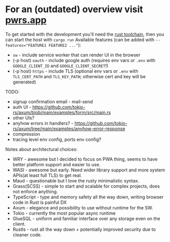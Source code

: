# For an (outdated) overview visit [pwrs.app](https://pwrs.app/)

To get started with the development you'll need the [rust toolchain](https://rustup.rs/), then you can start the host with `cargo run`
Available features (can be added with `--features="FEATURE1 FEATURE2 ..."`):
* `sw` - include service worker that can render UI in the browser 
* (-p host) `oauth` - include google auth (requires env vars or `.env` with `GOOGLE_CLIENT_ID` and `GOOGLE_CLIENT_SECRET`!)  
* (-p host) `https` - include TLS (optional env vars or `.env` with `TLS_CERT_PATH` and `TLS_KEY_PATH`; otherwise cert and key will be generated)

TODO:
* signup confirmation email - mail-send
* auth UI - https://github.com/tokio-rs/axum/blob/main/examples/form/src/main.rs
* other UIs?
* anyhow errors in handlers? - https://github.com/tokio-rs/axum/tree/main/examples/anyhow-error-response
* compression
* tracing level env config, ports env config?

Notes about architectural choices:
* WRY - awesome but I decided to focus on PWA thing, seems to have better platform support and easier to use. 
* WASI - awesome but early. Need wider library support and more system APIs(at least full TLS) to get real.
* Maud - questionable but I love the rusty minimalistic syntax.
* Grass(SCSS) - simple to start and scalable for complex projects, does not enforce anything. 
* TypeScript - type and memory safety all the way down, writing browser code in Rust is painful DX
* Axum - elegance and possibility to use without runtime for the SW.
* Tokio - currently the most popular async runtime
* GlueSQL - uniform and familiar interface over any storage even on the client.
* Rustls - rust all the way down + potentially improved security due to cleaner code.
